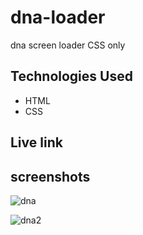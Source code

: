 # dna-loader

dna screen loader CSS only

## Technologies Used

* HTML
* CSS

## Live link


## screenshots

![dna](https://user-images.githubusercontent.com/71552773/187655218-d8f652cc-a1b8-40b4-a345-5fd45fefd613.PNG)

![dna2](https://user-images.githubusercontent.com/71552773/187655304-4aa377ca-24bc-4a59-9842-1736c5e85b6a.PNG)
